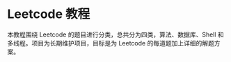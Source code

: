 # Leetcode 教程

本教程围绕 Leetcode 的题目进行分类，总共分为四类，算法、数据库、Shell 和多线程。项目为长期维护项目，目标是为 Leetcode 的每道题加上详细的解题方案。